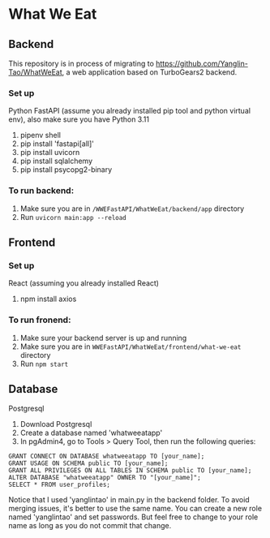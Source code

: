 # What We Eat
## Backend
This repository is in process of migrating to https://github.com/Yanglin-Tao/WhatWeEat, a web application based on TurboGears2 backend.
### Set up 
Python FastAPI (assume you already installed pip tool and python virtual env), also make sure you have Python 3.11
1. pipenv shell
1. pip install 'fastapi[all]' 
2. pip install uvicorn 
3. pip install sqlalchemy 
4. pip install psycopg2-binary 
### To run backend:
1. Make sure you are in `/WWEFastAPI/WhatWeEat/backend/app` directory
2. Run `uvicorn main:app --reload`

## Frontend
### Set up 
React (assuming you already installed React)
1. npm install axios
### To run fronend:
1. Make sure your backend server is up and running
2. Make sure you are in `WWEFastAPI/WhatWeEat/frontend/what-we-eat` directory
3. Run `npm start`


## Database
Postgresql
1. Download Postgresql
2. Create a database named 'whatweeatapp'
3. In pgAdmin4, go to Tools > Query Tool, then run the following queries:
```
GRANT CONNECT ON DATABASE whatweeatapp TO [your_name];
GRANT USAGE ON SCHEMA public TO [your_name];
GRANT ALL PRIVILEGES ON ALL TABLES IN SCHEMA public TO [your_name];
ALTER DATABASE "whatweeatapp" OWNER TO "[your_name]";
SELECT * FROM user_profiles;
```
Notice that I used 'yanglintao' in main.py in the backend folder. To avoid merging issues, it's better to use the same name. You can create a new role named 'yanglintao' and set passwords. But feel free to change to your role name as long as you do not commit that change.


